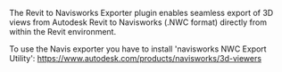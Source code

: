 The Revit to Navisworks Exporter plugin enables seamless export of 3D views from Autodesk Revit to Navisworks (.NWC format) directly from within the Revit environment.


To use the Navis exporter you have to install 'navisworks NWC Export Utility': https://www.autodesk.com/products/navisworks/3d-viewers
